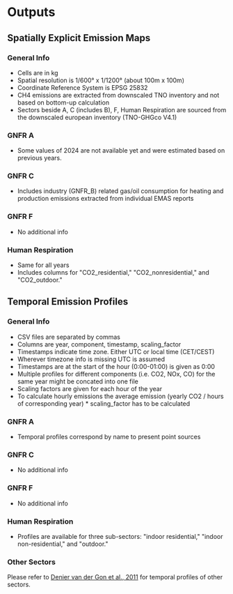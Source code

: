 # Outputs

## Spatially Explicit Emission Maps

### General Info
 - Cells are in kg
 - Spatial resolution is 1/600° x 1/1200° (about 100m x 100m)
 - Coordinate Reference System is EPSG 25832
 - CH4 emissions are extracted from downscaled TNO inventory and not based on bottom-up calculation
 - Sectors beside A, C (includes B), F, Human Respiration are sourced from the downscaled european inventory (TNO-GHGco V4.1)
  
### GNFR A
- Some values of 2024 are not available yet and were estimated based on previous years.
### GNFR C
- Includes industry (GNFR_B) related gas/oil consumption for heating and production emissions extracted from individual EMAS reports
### GNFR F
- No additional info
### Human Respiration
- Same for all years
- Includes columns for "CO2_residential," "CO2_nonresidential," and "CO2_outdoor."

## Temporal Emission Profiles

### General Info
 - CSV files are separated by commas
 - Columns are year, component, timestamp, scaling_factor
 - Timestamps indicate time zone. Either UTC or local time (CET/CEST)
 - Wherever timezone info is missing UTC is assumed
 - Timestamps are at the start of the hour (0:00-01:00) is given as 0:00
 - Multiple profiles for different components (i.e. CO2, NOx, CO) for the same year might be concated into one file
 - Scaling factors are given for each hour of the year
 - To calculate hourly emissions the average emission (yearly CO2 / hours of corresponding year) * scaling_factor has to be calculated

  
### GNFR A
- Temporal profiles correspond by name to present point sources
### GNFR C
- No additional info
### GNFR F
- No additional info
### Human Respiration
- Profiles are available for three sub-sectors: "indoor residential," "indoor non-residential," and "outdoor."

### Other Sectors
Please refer to [Denier van der Gon et al., 2011](https://atmosphere.copernicus.eu/sites/default/files/2019-07/MACC_TNO_del_1_3_v2.pdf) for temporal profiles of other sectors.
